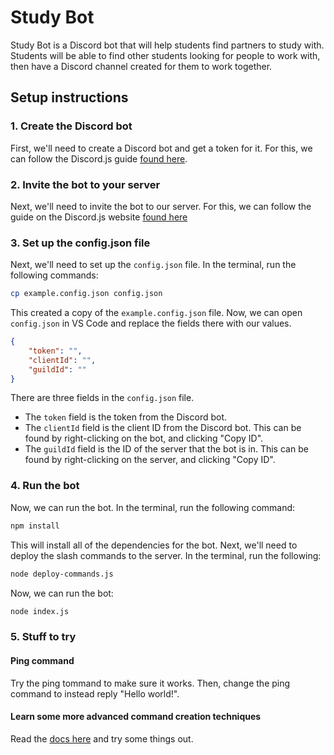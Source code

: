 # Study Bot

Study Bot is a Discord bot that will help students find partners to study with.
Students will be able to find other students looking for people to work with,
then have a Discord channel created for them to work together.

## Setup instructions

### 1. Create the Discord bot

First, we'll need to create a Discord bot and get a token for it. For this, we
can follow the Discord.js guide [found
here](https://discordjs.guide/preparations/setting-up-a-bot-application.html#creating-your-bot).

### 2. Invite the bot to your server

Next, we'll need to invite the bot to our server. For this, we can follow the
guide on the Discord.js website [found
here](https://discordjs.guide/preparations/adding-your-bot-to-servers.html#creating-and-using-your-invite-link)

### 3. Set up the config.json file

Next, we'll need to set up the `config.json` file. In the terminal, run the
following commands:

```bash
cp example.config.json config.json
```

This created a copy of the `example.config.json` file. Now, we can open
`config.json` in VS Code and replace the fields there with our values.

```json
{
    "token": "",
    "clientId": "",
    "guildId": ""
}
```

There are three fields in the `config.json` file.

- The `token` field is the token from the Discord bot.
- The `clientId` field is the client ID from the Discord bot. This can be found
by right-clicking on the bot, and clicking "Copy ID".
- The `guildId` field is the ID of the server that the bot is in. This can be
found by right-clicking on the server, and clicking "Copy ID".

### 4. Run the bot

Now, we can run the bot. In the terminal, run the following command:

```bash
npm install
```

This will install all of the dependencies for the bot. Next, we'll need to
deploy the slash commands to the server. In the terminal, run the following:

```bash
node deploy-commands.js
```

Now, we can run the bot:

```bash
node index.js
```

### 5. Stuff to try

#### Ping command

Try the ping tommand to make sure it works. Then, change the ping command to
instead reply "Hello world!".

#### Learn some more advanced command creation techniques

Read the [docs
here](https://discordjs.guide/slash-commands/advanced-creation.html#adding-options)
and try some things out.

